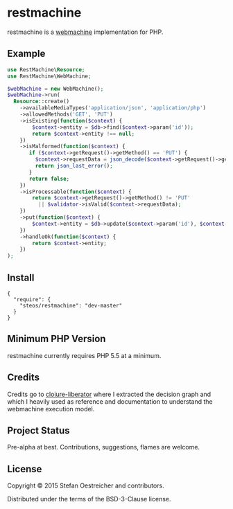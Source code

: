# restmachine

restmachine is a [webmachine](https://github.com/basho/webmachine) implementation for PHP.

## Example

```php
use RestMachine\Resource;
use RestMachine\WebMachine;

$webMachine = new WebMachine();
$webMachine->run(
  Resource::create()
    ->availableMediaTypes('application/json', 'application/php')
    ->allowedMethods('GET', 'PUT')
    ->isExisting(function($context) {
        $context->entity = $db->find($context->param('id'));
        return $context->entity !== null;
    })
    ->isMalformed(function($context) {
       if ($context->getRequest()->getMethod() == 'PUT') {
         $context->requestData = json_decode($context->getRequest()->getBody());
         return json_last_error();
       }
       return false;
    })
    ->isProcessable(function($context) {
        return $context->getRequest()->getMethod() != 'PUT'
          || $validator->isValid($context->requestData);
    })
    ->put(function($context) {
        $context->entity = $db->update($context->param('id'), $context->requestData);
    })
    ->handleOk(function($context) {
        return $context->entity;
    })
);
```

## Install


```
{
  "require": {
    "steos/restmachine": "dev-master"
  }
}
```

## Minimum PHP Version

restmachine currently requires PHP 5.5 at a minimum.

## Credits

Credits go to [clojure-liberator](http://clojure-liberator.github.io/liberator/) where I extracted the decision graph
and which I heavily used as reference and documentation to understand the webmachine execution model.

## Project Status

Pre-alpha at best. Contributions, suggestions, flames are welcome.

## License

Copyright © 2015 Stefan Oestreicher and contributors.

Distributed under the terms of the BSD-3-Clause license.
